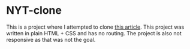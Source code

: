 # NYT-clone

This is a project where I attempted to clone [this article](http://www.nytimes.com/2014/03/18/science/space/detection-of-waves-in-space-buttresses-landmark-theory-of-big-bang.html?_r=0). This project was written in plain HTML + CSS and has no routing. The project is also not responsive as that was not the goal.
